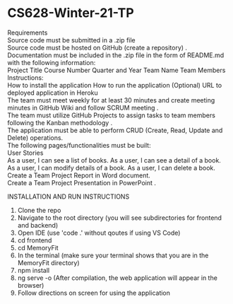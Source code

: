 # CS628-Winter-21-TP
Requirements  
Source code must be submitted in a .zip file    
Source code must be  hosted on GitHub  (create a repository) .  
Documentation must be included in the .zip file in the form of README.md with the following information:  
Project Title
Course Number
Quarter and Year
Team Name
Team Members
Instructions:  
How to install the application
How to run the application
(Optional) URL to deployed application in Heroku  
The team must meet  weekly for at least 30 minutes and create meeting minutes in GitHub Wiki  and follow SCRUM meeting .  
The team must  utilize GitHub Projects to assign tasks to team members  following the Kanban methodology .  
The application must be able to perform CRUD (Create, Read, Update and Delete) operations.  
The following pages/functionalities must be built:   
User Stories  
As a user, I can see a list of books.
As a user, I can see a detail of a book.
As a user, I can modify details of a book.
As a user, I can delete a book.  
Create a Team Project Report in Word document.  
Create a Team Project Presentation in  PowerPoint .

INSTALLATION AND RUN INSTRUCTIONS
1. Clone the repo
2. Navigate to the root directory (you will see subdirectories for frontend and backend)
3. Open IDE (use 'code .' without qoutes if using VS Code)
4. cd frontend
5. cd MemoryFit
6. In the terminal (make sure your terminal shows that you are in the MemoryFit directory)
7. npm install
8. ng serve -o (After compilation, the web application will appear in the browser)
9. Follow directions on screen for using the application
